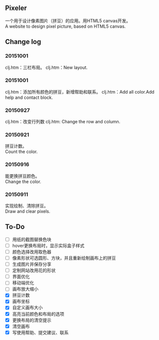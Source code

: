 ## Pixeler
一个用于设计像素图片（拼豆）的应用。用HTML5 canvas开发。  
A website to design pixel picture, based on HTML5 canvas.

## Change log

### 20151001
clj.htm：三栏布局。
clj.htm：New layout.

### 20151001
clj.htm：添加所有颜色的拼豆，新增帮助和联系。
clj.htm：Add all color.Add help and contact block.

### 20150927
clj.htm：改变行列数
clj.htm: Change the row and column.  

### 20150921
拼豆计数。  
Count the color.

### 20150916
能更换拼豆颜色。  
Change the color.

### 20150911
实现绘制、清除拼豆。  
Draw and clear pixels.


## To-Do

- [ ] 用纸的截图替换色块
- [ ] hover更换布局时，显示实际盒子样式
- [ ] 颜色选择改用取色器
- [ ] 像素形状可选圆形、方块，并且重新绘制画布上的拼豆
- [ ] 生成图片并保存分享
- [ ] 定制网站改用花的形状
- [ ] 界面优化
- [ ] 移动端优化
- [ ] 画布放大缩小
- [x] 拼豆计数
- [x] 画布坐标
- [x] 自定义画布大小
- [x] 高亮当前颜色和布局的选项
- [x] 更换布局的清空提示
- [x] 清空画布
- [x] 写使用帮助、提交建议、联系